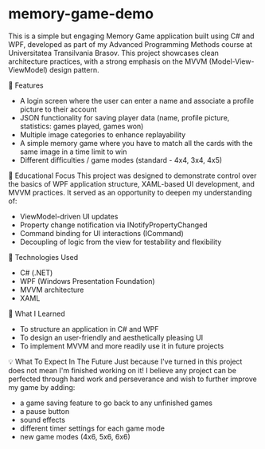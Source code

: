 # memory-game-demo
This is a simple but engaging Memory Game application built using C# and WPF, developed as part of my Advanced Programming Methods course at Universitatea Transilvania Brasov. This project showcases clean architecture practices, with a strong emphasis on the MVVM (Model-View-ViewModel) design pattern.

🔧 Features
- A login screen where the user can enter a name and associate a profile picture to their account
- JSON functionality for saving player data (name, profile picture, statistics: games played, games won)
- Multiple image categories to enhance replayability
- A simple memory game where you have to match all the cards with the same image in a time limit to win
- Different difficulties / game modes (standard - 4x4, 3x4, 4x5)
  
🎯 Educational Focus
This project was designed to demonstrate control over the basics of WPF application structure, XAML-based UI development, and MVVM practices. It served as an opportunity to deepen my understanding of:
- ViewModel-driven UI updates
- Property change notification via INotifyPropertyChanged
- Command binding for UI interactions (ICommand)
- Decoupling of logic from the view for testability and flexibility
  
📁 Technologies Used
- C# (.NET)
- WPF (Windows Presentation Foundation)
- MVVM architecture
- XAML

🍏 What I Learned
- To structure an application in C# and WPF
- To design an user-friendly and aesthetically pleasing UI
- To implement MVVM and more readily use it in future projects

💡 What To Expect In The Future
Just because I've turned in this project does not mean I'm finished working on it! I believe any project can be perfected through hard work and perseverance and wish to further improve my game by adding:
  - a game saving feature to go back to any unfinished games
  - a pause button
  - sound effects
  - different timer settings for each game mode
  - new game modes (4x6, 5x6, 6x6)
